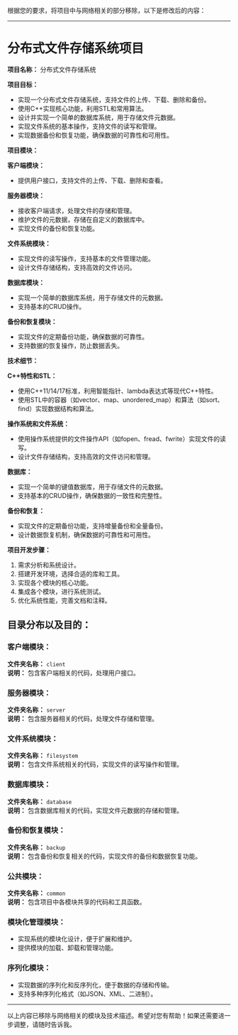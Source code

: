 根据您的要求，将项目中与网络相关的部分移除，以下是修改后的内容：

---

# 分布式文件存储系统项目

**项目名称：** 分布式文件存储系统

**项目目标：**
- 实现一个分布式文件存储系统，支持文件的上传、下载、删除和备份。
- 使用C++实现核心功能，利用STL和常用算法。
- 设计并实现一个简单的数据库系统，用于存储文件元数据。
- 实现文件系统的基本操作，支持文件的读写和管理。
- 实现数据备份和恢复功能，确保数据的可靠性和可用性。

**项目模块：**

**客户端模块：**
- 提供用户接口，支持文件的上传、下载、删除和查看。

**服务器模块：**
- 接收客户端请求，处理文件的存储和管理。
- 维护文件的元数据，存储在自定义的数据库中。
- 实现文件的备份和恢复功能。

**文件系统模块：**
- 实现文件的读写操作，支持基本的文件管理功能。
- 设计文件存储结构，支持高效的文件访问。

**数据库模块：**
- 实现一个简单的数据库系统，用于存储文件的元数据。
- 支持基本的CRUD操作。

**备份和恢复模块：**
- 实现文件的定期备份功能，确保数据的可靠性。
- 支持数据的恢复操作，防止数据丢失。

**技术细节：**

**C++特性和STL：**
- 使用C++11/14/17标准，利用智能指针、lambda表达式等现代C++特性。
- 使用STL中的容器（如vector、map、unordered_map）和算法（如sort、find）实现数据结构和算法。

**操作系统和文件系统：**
- 使用操作系统提供的文件操作API（如fopen、fread、fwrite）实现文件的读写。
- 设计文件存储结构，支持高效的文件访问和管理。

**数据库：**
- 实现一个简单的键值数据库，用于存储文件的元数据。
- 支持基本的CRUD操作，确保数据的一致性和完整性。

**备份和恢复：**
- 实现文件的定期备份功能，支持增量备份和全量备份。
- 设计数据恢复机制，确保数据的可靠性和可用性。

**项目开发步骤：**
1. 需求分析和系统设计。
2. 搭建开发环境，选择合适的库和工具。
3. 实现各个模块的核心功能。
4. 集成各个模块，进行系统测试。
5. 优化系统性能，完善文档和注释。

## 目录分布以及目的：

### 客户端模块：

**文件夹名称：** `client`  
**说明：** 包含客户端相关的代码，处理用户接口。

### 服务器模块：

**文件夹名称：** `server`  
**说明：** 包含服务器相关的代码，处理文件存储和管理。

### 文件系统模块：

**文件夹名称：** `filesystem`  
**说明：** 包含文件系统相关的代码，实现文件的读写操作和管理。

### 数据库模块：

**文件夹名称：** `database`  
**说明：** 包含数据库相关的代码，实现文件元数据的存储和管理。

### 备份和恢复模块：

**文件夹名称：** `backup`  
**说明：** 包含备份和恢复相关的代码，实现文件的备份和数据恢复功能。

### 公共模块：

**文件夹名称：** `common`  
**说明：** 包含项目中各模块共享的代码和工具函数。

### 模块化管理模块：

- 实现系统的模块化设计，便于扩展和维护。
- 提供模块的加载、卸载和管理功能。

### 序列化模块：

- 实现数据的序列化和反序列化，便于数据的存储和传输。
- 支持多种序列化格式（如JSON、XML、二进制）。

---

以上内容已移除与网络相关的模块及技术描述。希望对您有帮助！如果还需要进一步调整，请随时告诉我。